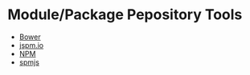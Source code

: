 # Module/Package Pepository Tools

* [Bower](http://bower.io/)
* [jspm.io](http://jspm.io/)
* [NPM](https://www.npmjs.com/)
* [spmjs](http://spmjs.io/)





































 






